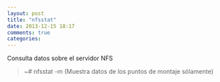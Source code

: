 ```yaml
---
layout: post
title: "nfsstat"
date: 2013-12-15 18:17
comments: true
categories: 
---
```

Consulta datos sobre el servidor NFS

>~# nfsstat -m (Muestra datos de los puntos de montaje sólamente)

